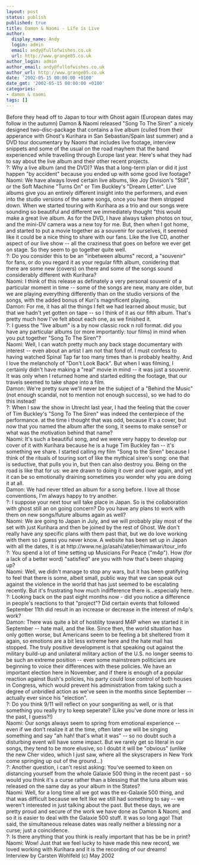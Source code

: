 ```yaml
---
layout: post
status: publish
published: true
title: Damon & Naomi - Life is Live
author:
  display_name: Andy
  login: admin
  email: andy@fullofwishes.co.uk
  url: http://www.grange85.co.uk
author_login: admin
author_email: andy@fullofwishes.co.uk
author_url: http://www.grange85.co.uk
date: '2002-05-15 00:00:00 +0100'
date_gmt: '2002-05-15 00:00:00 +0100'
categories:
- damon & naomi
tags: []
---
```

<p>Before they head off to Japan to tour with Ghost again (European dates may follow in the autumn) Damon & Naomi released "Song To The Siren" a nicely designed two-disc-package that contains a live album (culled from their apperance with Ghost's Kurihara in San Sebastian/Spain last summer) and a DVD tour documentary by Naomi that includes live footage, interview snippets and some of the usual on the road mayhem that the band experienced while travelling through Europe last year. Here's what they had to say about the live album and their other recent projects. <br />?: Why a live album (and the DVD)? Was that a long-term plan or did it just happen "by accident" because you ended up with some good live footage?<br />Naomi: We have always loved certain live albums, like Joy Division's "Still", or the Soft Machine "Turns On" or Tim Buckley's "Dream  Letter". Live albums give you an entirely different insight into the  performers, and even into the studio versions of the same songs, once  you hear them stripped down. When we started touring with Kurihara as  a trio and our songs were sounding so beautiful and different we  immediately thought "this would make a great live album. As for the DVD, I have always taken photos on tour, and the mini-DV camera was a new toy for me. But, then when I got home, and started to put a movie together as a souvenir for ourselves, it seemed like it could be a nice thing to share with our fans. Like the live CD, another aspect of our live show -- all the craziness that goes on before we ever get on stage. So they seem to go together quite well.<br />?: Do you consider this to be an "inbetween albums" record,  a "souvenir" for fans, or do you regard it as your regular fifth album, conidering that there are some new (covers) on there and some of the songs sound  considerably different with Kurihara?<br />Naomi: I think of this release as definately a very personal souvenir of a particular moment in time -- some of the songs are new, many are older, but we are playing everything differently than on the studio versions of the songs, with the added bonus of Kuri's magnificent playing.<br />Damon: For me, it has all the things I felt we had learned about music, but that we hadn't yet gotten on tape -- so I think of it as our fifth album. That's pretty much how I've felt about each one, as we finished it.<br />?: I guess the "live album" is a by now classic rock n roll format. did you have any particular albums (or more importantly: tour films) in mind when you put together "Song To The Siren"?<br />Naomi: Well, I can watch pretty much any back stage documentary with interest -- even about an artist I am not that fond of. I must confess to having watched Spinal Tap far too many times than is probably healthy. And I love the melancholy of "Don't Look Back". But when I was filming, I certainly didn't have making a "real" movie in mind -- it was just a souvenir. It was only when I returned home and started editing the footage, that our travels seemed to take shape into a film.<br />Damon: We're pretty sure we'll never be the subject of a "Behind the Music" (not enough scandal, not to mention not enough success), so we had to do this instead!<br />?: When I saw the show in Utrecht last year, I had the feeling that the cover of Tim Buckley's "Song To The Siren" was indeed the centerpiece of the performance. at the time i thought that was odd, because it's a cover, but now that you named the album after the song, it seems to make sense? or what was the motivation behind that name?<br />Naomi: It's such a beautiful song, and we were very happy to develop our cover of it with Kurihara because he is a huge Tim Buckley fan -- it's something we share. I started calling my film "Song to the Siren" because I think of the rituals of touring sort of like the mythical siren's song: one that is seductive, that pulls you in, but then can also destroy you. Being on the road is like that for us: we are drawn to doing it over and over again, and yet it can be so emotionally draining sometimes you wonder why you are doing it at all.<br />Damon: We had never titled an album for a song before. I love all those conventions, I'm always happy to try another. <br />?: I suppose your next tour will take place in Japan. So is the collaboration with ghost still an on going concern? Do you have any plans to work with them on new songs/future albums again as well?<br />Naomi: We are going to Japan in July, and we will probably play most of the set with just Kurihara and then be joined by the rest of Ghost. We don't really have any specific plans with them past that, but we do love working with them so I guess you never know. A website has been set up in Japan with all the dates, it is at http://www.ne.jp/asahi/atelier/himawari/tour_info<br />?: You spend a lot of time setting up Musicians For Peace ("m4p"). How (for a lack of a better word) "satisfied" are you with how that's been shaping up?<br />Naomi: Well, we didn't manage to stop any wars, but it has been gratifying to feel that there is some, albeit small, public way that we can speak out against the violence in the world that has just seemed to be escalating recently.  But it's frustrating how much indifference there is...especially here.<br />?: Looking back on the past eight months now - did you notice a difference in people's reactions to that "project"? Did certain events that followed September 11th did result in an increase or decrease in the interest of m4p's work?<br />Damon: There was quite a bit of hostility toward M4P when we started it in September -- hate mail, and the like. Since then, the world situation has only gotten worse, but Americans seem to be feeling a bit sheltered from it again, so emotions are a bit less extreme here and the hate mail has stopped. The truly positive development is that speaking out against the military build-up and unilateral military action of the U.S. no longer seems to be such an extreme position -- even some mainstream politicians are beginning to voice their differences with these policies. We have an important election here in November, and if there is enough of a popular reaction against Bush's policies, his party could lose control of both houses in Congress, which would prevent his administration from taking such a degree of unbridled action as we've seen in the months since September -- actually ever since his "election".<br />?: Do you think 9/11 will reflect on your songwriting as well, or is that something you really try to keep seperate? (Like you've done more or less in the past, I guess?!)<br />Naomi: Our songs always seem to spring from emotional experience -- even if we don't realize it at the time, often later we will be singing something and say "ah hah! that's what it was" -- so no doubt such a disturbing event will have some impact. But we rarely get so literal in our songs, they tend to be more elusive, so I doubt it will be "obvious" (unlike the new Cher video, which I just saw, where all the skyscrapers in New York come springing up out of the ground...) <br />?: Another question, i can't resist asking: You've seemed to keen on distancing yourself from the whole Galaxie 500 thing in the recent past - so would you think it's a curse rather than a blessing that the luna album was released on the same day as your album in the States?<br />Naomi: Well, for a long time all we got was the ex-Galaxie 500 thing, and that was difficult because we felt like we still had something to say -- we weren't interested in just talking about the past. But these days, we are pretty proud and secure of the work we have done as Damon & Naomi, and so it is easier to deal with the Galaxie 500 stuff. It was so long ago! That said, the simultaneous release dates was really neither a blessing nor a curse; just a coincidence.<br />?: Is there anything that you think is really important that has be be in print?<br />Naomi: Wow! Just that we feel lucky to have made this new record, we loved working with Kurihara and it is the recording of our dreams!<br />Interview by Carsten Wohlfeld (c) May 2002</p>
